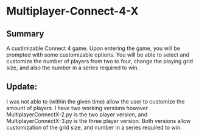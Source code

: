 # Multiplayer-Connect-4-X
## Summary
A custimizable Connect 4 game. Upon entering the game, you will be prompted with some customizable options. You will be able to select and customize the number of players from two to four, change the playing grid size, and also the number in a series required to win.

## Update:
I was not able to (within the given time) allow the user to customize the amount of players. I have two working versions however MultiplayerConnectX-2.py is the two player version, and MultiplayerConnectX-3.py is the three player version. Both versions allow customization of the grid size, and number in a series required to win.  
